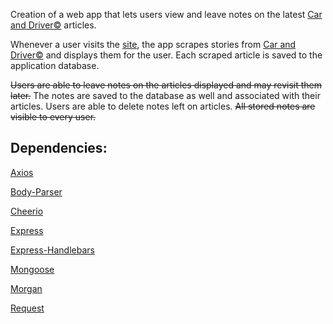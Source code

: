 

Creation of a web app that lets users view and leave notes on the latest [Car and Driver&copy;](https://www.caranddriver.com/) articles.

Whenever a user visits the [site](https://flannel-sorry-66311.herokuapp.com/), the app scrapes stories from [Car and Driver&copy;](https://www.caranddriver.com/) and displays them for the user. Each scraped article is saved to the application database. 

~~Users are able to leave notes on the articles displayed and may revisit them later.~~ The notes are saved to the database as well and associated with their articles. Users are able to delete notes left on articles. ~~All stored notes are visible to every user.~~


## Dependencies:

[Axios](https://www.npmjs.com/package/axios)

[Body-Parser](https://www.npmjs.com/package/body-parser)

[Cheerio](https://www.npmjs.com/package/cheerio)

[Express](https://www.npmjs.com/package/express)

[Express-Handlebars](https://www.npmjs.com/package/express-handlebars)

[Mongoose](https://www.npmjs.com/package/mongoose)

[Morgan](https://www.npmjs.com/package/morgan)

[Request](https://www.npmjs.com/package/request)
